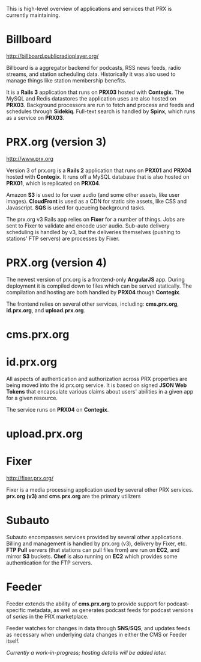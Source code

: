 This is high-level overview of applications and services that PRX is currently maintaining. 

# Billboard

http://billboard.publicradioplayer.org/

Billboard is a aggregator backend for podcasts, RSS news feeds, radio streams, and station scheduling data. Historically it was also used to manage things like station membership benefits.

It is a **Rails 3** application that runs on **PRX03** hosted with **Contegix**. The MySQL and Redis datastores the application uses are also hosted on **PRX03**. Background processors are run to fetch and process and feeds and schedules through **Sidekiq**. Full-text search is handled by **Spinx**, which runs as a service on **PRX03**.

# PRX.org (version 3)

http://www.prx.org

Version 3 of prx.org is a **Rails 2** application that runs on **PRX01** and **PRX04** hosted with **Contegix**. It runs off a MySQL database that is also hosted on **PRX01**, which is replicated on **PRX04**.

Amazon **S3** is used to for user audio (and some other assets, like user images). **CloudFront** is used as a CDN for static site assets, like CSS and Javascript. **SQS** is used for queueing background tasks.

The prx.org v3 Rails app relies on **Fixer** for a number of things. Jobs are sent to Fixer to validate and encode user audio. Sub-auto delivery scheduling is handled by v3, but the deliveries themselves (pushing to stations' FTP servers) are processes by Fixer. 

# PRX.org (version 4)

The newest version of prx.org is a frontend-only **AngularJS** app. During deployment it is compiled down to files which can be served statically. The compilation and hosting are both handled by **PRX04** though **Contegix**.

The frontend relies on several other services, including: **cms.prx.org**, **id.prx.org**, and **upload.prx.org**.

# cms.prx.org

# id.prx.org

All aspects of authentication and authorization across PRX properties are being moved into the id.prx.org service. It is based on signed **JSON Web Tokens** that encapsulate various claims about users' abilities in a given app for a given resource.

The service runs on **PRX04** on **Contegix**.

# upload.prx.org

# Fixer

http://fixer.prx.org/

Fixer is a media processing application used by several other PRX services. **prx.org (v3)** and **cms.prx.org** are the primary utilizers

# Subauto

Subauto encompasses services provided by several other applications. Billing and management is handled by prx.org (v3), delivery by Fixer, etc. **FTP Pull** servers (that stations can pull files from) are run on **EC2**, and mirror **S3** buckets. **Chef** is also running on **EC2** which provides some authentication for the FTP servers.

# Feeder

Feeder extends the ability of **cms.prx.org** to provide support for podcast-specific metadata, as well as generates podcast feeds for podcast versions of *series* in the PRX marketplace.

Feeder watches for changes in data through **SNS**/**SQS**, and updates feeds as necessary when underlying data changes in either the CMS or Feeder itself.

*Currently a work-in-progress; hosting details will be added later.*


